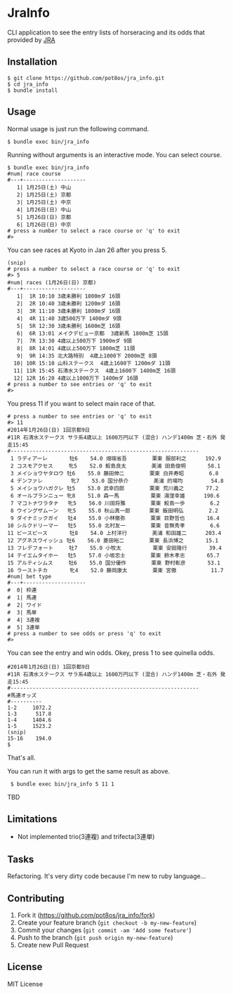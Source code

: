 # JraInfo

CLI application to see the entry lists of horseracing and its odds that provided by [JRA](http://www.jra.go.jp)

## Installation

    $ git clone https://github.com/pot8os/jra_info.git
    $ cd jra_info
    $ bundle install

## Usage

Normal usage is just run the following command.

    $ bundle exec bin/jra_info

Running without arguments is an interactive mode. You can select course.

    $ bundle exec bin/jra_info
    #num| race course
    #---+--------------------
       1| 1月25日(土) 中山
       2| 1月25日(土) 京都
       3| 1月25日(土) 中京
       4| 1月26日(日) 中山
       5| 1月26日(日) 京都
       6| 1月26日(日) 中京
    # press a number to select a race course or 'q' to exit
    #> 

You can see races at Kyoto in Jan 26 after you press 5.

    (snip)
    # press a number to select a race course or 'q' to exit
    #> 5
    #num| races (1月26日(日) 京都)
    #---+--------------------
       1|  1R 10:10 3歳未勝利 1800mダ 16頭
       2|  2R 10:40 3歳未勝利 1200mダ 16頭
       3|  3R 11:10 3歳未勝利 1800mダ 16頭
       4|  4R 11:40 3歳500万下 1400mダ 9頭
       5|  5R 12:30 3歳未勝利 1600m芝 16頭
       6|  6R 13:01 メイクデビュー京都  3歳新馬 1800m芝 15頭
       7|  7R 13:30 4歳以上500万下 1900mダ 9頭
       8|  8R 14:01 4歳以上500万下 1800m芝 11頭
       9|  9R 14:35 北大路特別  4歳上1000下 2000m芝 8頭
      10| 10R 15:10 山科ステークス  4歳上1600下 1200mダ 11頭
      11| 11R 15:45 石清水ステークス  4歳上1600下 1400m芝 16頭
      12| 12R 16:20 4歳以上1000万下 1400mダ 16頭
    # press a number to see entries or 'q' to exit
    #> 

You press 11 if you want to select main race of that.

    # press a number to see entries or 'q' to exit
    #> 11
    #2014年1月26日(日) 1回京都9日
    #11R 石清水ステークス サラ系4歳以上 1600万円以下 (混合) ハンデ1400m 芝・右外 発走15:45
    #------------------------------------------------------------
     1 ラディアーレ       牡6    54.0 畑端省吾        栗東 服部利之      192.9 
     2 コスモアクセス     牝5    52.0 鮫島良太        美浦 田島俊明       58.1 
     3 メイショウヤタロウ 牡6    55.0 藤田伸二        栗東 白井寿昭        6.8 
     4 デンファレ         牝7    53.0 国分恭介        美浦 的場均         54.8 
     5 メイショウハガクレ 牡5    53.0 武幸四郎        栗東 荒川義之       77.2 
     6 オールブランニュー 牝8    51.0 森一馬          栗東 湯窪幸雄      190.6 
     7 マコトナワラタナ   牝5    56.0 川田将雅        栗東 鮫島一歩        6.2 
     8 ウイングザムーン   牝5    55.0 秋山真一郎      栗東 飯田明弘        2.2 
     9 ダイナミックガイ   牡4    55.0 小林徹弥        栗東 目野哲也       16.4 
    10 シルクドリーマー   牡5    55.0 北村友一        栗東 音無秀孝        6.6 
    11 ピースピース       牡8    54.0 上村洋行        美浦 和田雄二      203.4 
    12 アグネスウイッシュ 牡6    56.0 菱田裕二        栗東 長浜博之       15.1 
    13 フレデフォート     牡7    55.0 小牧太          栗東 安田隆行       39.4 
    14 テイエムタイホー   牡5    57.0 小坂忠士        栗東 鈴木孝志       65.7 
    15 アルティシムス     牡6    55.0 国分優作        栗東 野村彰彦       53.1 
    16 ラーストチカ       牝4    52.0 藤岡康太        栗東 宮徹           11.7 
    #num| bet type
    #---+--------------------
    #  0| 枠連
    #  1| 馬連
    #  2| ワイド
    #  3| 馬単
    #  4| 3連複
    #  5| 3連単
    # press a number to see odds or press 'q' to exit
    #> 

You can see the entry and win odds. Okey, press 1 to see quinella odds.

    #2014年1月26日(日) 1回京都9日
    #11R 石清水ステークス サラ系4歳以上 1600万円以下 (混合) ハンデ1400m 芝・右外 発走15:45
    #------------------------------------------------------------
    #馬連オッズ
    #----------
    1-2     1072.2
    1-3      517.8
    1-4     1404.6
    1-5     1523.2
    (snip)
    15-16    194.0
    $ 

That's all.

You can run it with args to get the same result as above.

     $ bundle exec bin/jra_info 5 11 1

TBD

## Limitations

* Not implemented trio(3連複) and trifecta(3連単)

## Tasks

Refactoring. It's very dirty code because I'm new to ruby language...

## Contributing

1. Fork it (https://github.com/pot8os/jra_info/fork)
2. Create your feature branch (`git checkout -b my-new-feature`)
3. Commit your changes (`git commit -am 'Add some feature'`)
4. Push to the branch (`git push origin my-new-feature`)
5. Create new Pull Request

## License

MIT License
